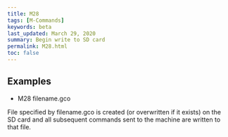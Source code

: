 ```yaml
---
title: M28
tags: [M-Commands] 
keywords: beta 
last_updated: March 29, 2020 
summary: Begin write to SD card 
permalink: M28.html
toc: false 
---
```



## Examples

* M28 filename.gco

File specified by filename.gco is created (or overwritten if it exists) on the SD card and all subsequent commands sent to the machine are written to that file.

